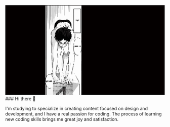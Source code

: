 <img src="https://github.com/j7sus/j7sus/blob/main/head%20img%20nadador.png?raw=true" width:100/>
### Hi there 👋
<p style="background-image: url('')">I'm studying to specialize in creating content focused on design and development, and I have a real passion for coding. The process of learning new coding skills brings me great joy and satisfaction.</p>
<!--
**j7sus/j7sus** is a ✨ _special_ ✨ repository because its `README.md` (this file) appears on your GitHub profile.

Here are some ideas to get you started:

- 🔭 I’m currently working on ...
- 🌱 I’m currently learning ...
- 👯 I’m looking to collaborate on ...
- 🤔 I’m looking for help with ...
- 💬 Ask me about ...
- 📫 How to reach me: ...
- 😄 Pronouns: ...
- ⚡ Fun fact: ...
-->
